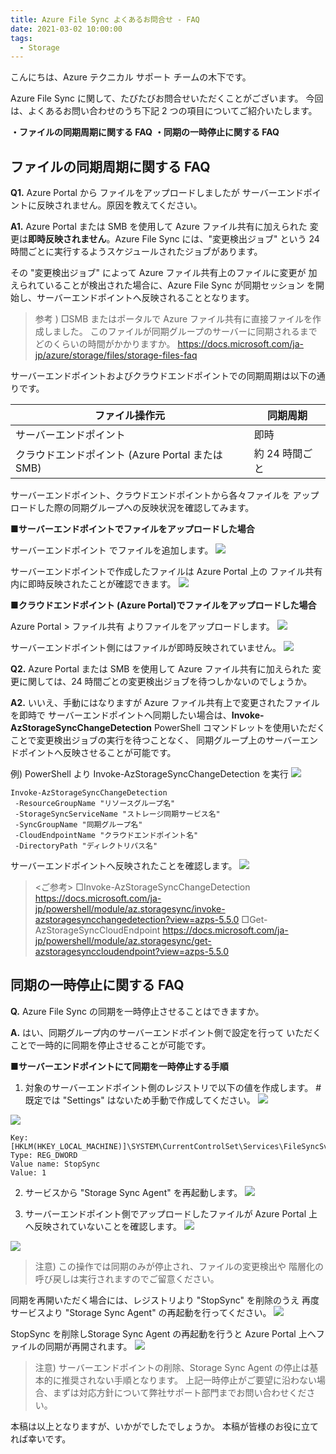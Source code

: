 ```yaml
---
title: Azure File Sync よくあるお問合せ - FAQ
date: 2021-03-02 10:00:00
tags:
  - Storage
---
```

こんにちは、Azure テクニカル サポート チームの木下です。

Azure File Sync に関して、たびたびお問合せいただくことがございます。
今回は、よくあるお問い合わせのうち下記 2 つの項目についてご紹介いたします。

**・ファイルの同期周期に関する FAQ**
**・同期の一時停止に関する FAQ**

<!-- more -->
## ファイルの同期周期に関する FAQ

**Q1.** 
Azure Portal から ファイルをアップロードしましたが
サーバーエンドポイントに反映されません。原因を教えてください。

**A1.** 
Azure Portal または SMB を使用して Azure ファイル共有に加えられた
変更は**即時反映されません**。Azure File Sync には、"変更検出ジョブ" 
という 24 時間ごとに実行するようスケジュールされたジョブがあります。

その "変更検出ジョブ" によって Azure ファイル共有上のファイルに変更が
加えられていることが検出された場合に、Azure File Sync が同期セッション
を開始し、サーバーエンドポイントへ反映されることとなります。

>参考 ) 
>□SMB またはポータルで Azure ファイル共有に直接ファイルを作成しました。
>このファイルが同期グループのサーバーに同期されるまでどのくらいの時間がかかりますか。
>https://docs.microsoft.com/ja-jp/azure/storage/files/storage-files-faq

サーバーエンドポイントおよびクラウドエンドポイントでの同期周期は以下の通りです。

| ファイル操作元   |     同期周期      | 
| --- | ----------- | 
| サーバーエンドポイント | 即時 |
| クラウドエンドポイント (Azure Portal または SMB) | 約 24 時間ごと |

サーバーエンドポイント、クラウドエンドポイントから各々ファイルを
アップロードした際の同期グループへの反映状況を確認してみます。

**■サーバーエンドポイントでファイルをアップロードした場合**

サーバーエンドポイント でファイルを追加します。
![](storageFileSyncFAQ/Storage01.png)

サーバーエンドポイントで作成したファイルは Azure Portal 上の 
ファイル共有 内に即時反映されたことが確認できます。
![](storageFileSyncFAQ/Storage02.png)

**■クラウドエンドポイント (Azure Portal)でファイルをアップロードした場合**

Azure Portal > ファイル共有 よりファイルをアップロードします。
![](storageFileSyncFAQ/Storage03.png)

サーバーエンドポイント側にはファイルが即時反映されていません。
![](storageFileSyncFAQ/Storage04.png)

**Q2.** 
Azure Portal または SMB を使用して Azure ファイル共有に加えられた
変更に関しては、24 時間ごとの変更検出ジョブを待つしかないのでしょうか。

**A2.**
いいえ、手動にはなりますが Azure ファイル共有上で変更されたファイルを即時で
サーバーエンドポイントへ同期したい場合は、**Invoke-AzStorageSyncChangeDetection**
PowerShell コマンドレットを使用いただくことで変更検出ジョブの実行を待つことなく、
同期グループ上のサーバーエンドポイントへ反映させることが可能です。

例)
PowerShell より Invoke-AzStorageSyncChangeDetection を実行
![](storageFileSyncFAQ/Storage05.png)
```shell
Invoke-AzStorageSyncChangeDetection 
 -ResourceGroupName "リソースグループ名" 
 -StorageSyncServiceName "ストレージ同期サービス名" 
 -SyncGroupName "同期グループ名" 
 -CloudEndpointName "クラウドエンドポイント名" 
 -DirectoryPath "ディレクトリパス名"
```
サーバーエンドポイントへ反映されたことを確認します。
![](storageFileSyncFAQ/Storage06.png)

><ご参考>
>□Invoke-AzStorageSyncChangeDetection
>https://docs.microsoft.com/ja-jp/powershell/module/az.storagesync/invoke-azstoragesyncchangedetection?view=azps-5.5.0
>□Get-AzStorageSyncCloudEndpoint
>https://docs.microsoft.com/ja-jp/powershell/module/az.storagesync/get-azstoragesynccloudendpoint?view=azps-5.5.0

## 同期の一時停止に関する FAQ

**Q.** 
Azure File Sync の同期を一時停止させることはできますか。

**A.** 
はい、同期グループ内のサーバーエンドポイント側で設定を行って
いただくことで一時的に同期を停止させることが可能です。

**■サーバーエンドポイントにて同期を一時停止する手順**
1. 対象のサーバーエンドポイント側のレジストリで以下の値を作成します。
#既定では "Settings" はないため手動で作成してください。
![](storageFileSyncFAQ/Storage07.png)

![](storageFileSyncFAQ/Storage08.png)

```shell
Key: [HKLM(HKEY_LOCAL_MACHINE)]\SYSTEM\CurrentControlSet\Services\FileSyncSvc\Settings
Type: REG_DWORD
Value name: StopSync
Value: 1
```

2. サービスから "Storage Sync Agent" を再起動します。
![](storageFileSyncFAQ/Storage09.png)

3. サーバーエンドポイント側でアップロードしたファイルが 
Azure Portal 上へ反映されていないことを確認します。
![](storageFileSyncFAQ/Storage10.png)

![](storageFileSyncFAQ/Storage11.png)
>注意)
>この操作では同期のみが停止され、ファイルの変更検出や
>階層化の呼び戻しは実行されますのでご留意ください。

同期を再開いただく場合には、レジストリより "StopSync" を削除のうえ
再度サービスより "Storage Sync Agent" の再起動を行ってください。
![](storageFileSyncFAQ/Storage12.png)

StopSync を削除しStorage Sync Agent の再起動を行うと Azure Portal 上へファイルの同期が再開されます。
![](storageFileSyncFAQ/Storage13.png)

>注意)
>サーバーエンドポイントの削除、Storage Sync Agent の停止は基本的に推奨されない手順となります。
>上記一時停止がご要望に沿わない場合、まずは対応方針について弊社サポート部門までお問い合わせください。

本稿は以上となりますが、いかがでしたでしょうか。 本稿が皆様のお役に立てれば幸いです。







